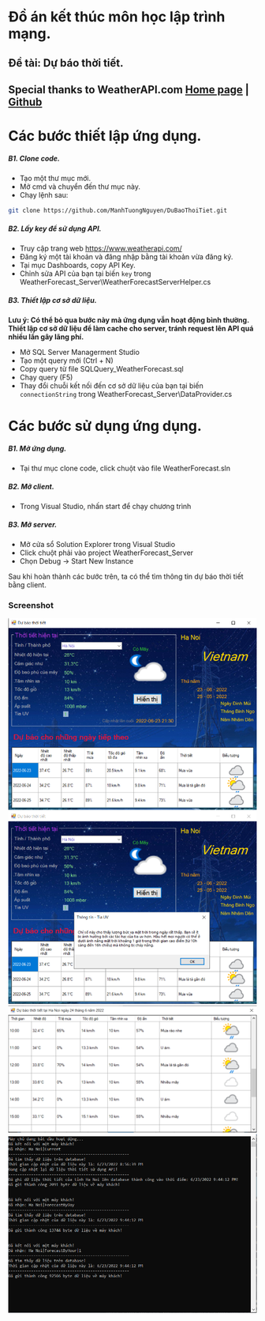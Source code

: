 # Đồ án kết thúc môn học lập trình mạng.
## Đề tài: Dự báo thời tiết.
## Special thanks to WeatherAPI.com [Home page](https://www.weatherapi.com/) | [Github](https://github.com/weatherapicom)

# Các bước thiết lập ứng dụng.
##### B1. Clone code.
- Tạo một thư mục mới.
- Mở cmd và chuyển đến thư mục này.
- Chạy lệnh sau:
```sh
git clone https://github.com/ManhTuongNguyen/DuBaoThoiTiet.git
```

##### B2. Lấy key để sử dụng API.
- Truy cập trang web https://www.weatherapi.com/
- Đăng ký một tài khoản và đăng nhập bằng tài khoản vừa đăng ký.
- Tại mục Dashboards, copy API Key.
- Chỉnh sửa API của bạn tại biến ```key``` trong WeatherForecast_Server\WeatherForecastServerHelper.cs

##### B3. Thiết lập cơ sở dữ liệu.
**Lưu ý: Có thể bỏ qua bước này mà ứng dụng vẫn hoạt động bình thường.
Thiết lập cơ sở dữ liệu để làm cache cho server, tránh request lên API quá nhiều lần gây lãng phí.**
- Mở SQL Server Managerment Studio
- Tạo một query mới (Ctrl + N)
- Copy query từ file SQLQuery_WeatherForecast.sql
- Chạy query (F5)
- Thay đổi chuỗi kết nối đến cơ sở dữ liệu của bạn tại biến ```connectionString``` trong WeatherForecast_Server\DataProvider.cs

# Các bước sử dụng ứng dụng.
##### B1. Mở ứng dụng.
- Tại thư mục clone code, click chuột vào file WeatherForecast.sln
##### B2. Mở client.
- Trong Visual Studio, nhấn start để chạy chương trình
##### B3. Mở server.
- Mở cửa sổ Solution Explorer trong Visual Studio
- Click chuột phải vào project WeatherForecast_Server
- Chọn Debug -> Start New Instance

Sau khi hoàn thành các bước trên, ta có thể tìm thông tin dự báo thời tiết bằng client.

### Screenshot
![Screenshot](Capture_1.PNG)
![Screenshot](Capture_2.PNG)
![Screenshot](Capture_3.PNG)
![Screenshot](Capture_4.PNG)
